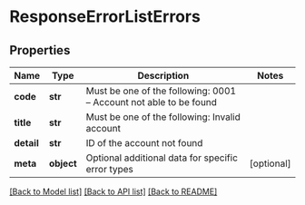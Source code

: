 # ResponseErrorListErrors

## Properties
Name | Type | Description | Notes
------------ | ------------- | ------------- | -------------
**code** | **str** | Must be one of the following: 0001 – Account not able to be found | 
**title** | **str** | Must be one of the following: Invalid account | 
**detail** | **str** | ID of the account not found | 
**meta** | **object** | Optional additional data for specific error types | [optional] 

[[Back to Model list]](../README.md#documentation-for-models) [[Back to API list]](../README.md#documentation-for-api-endpoints) [[Back to README]](../README.md)


